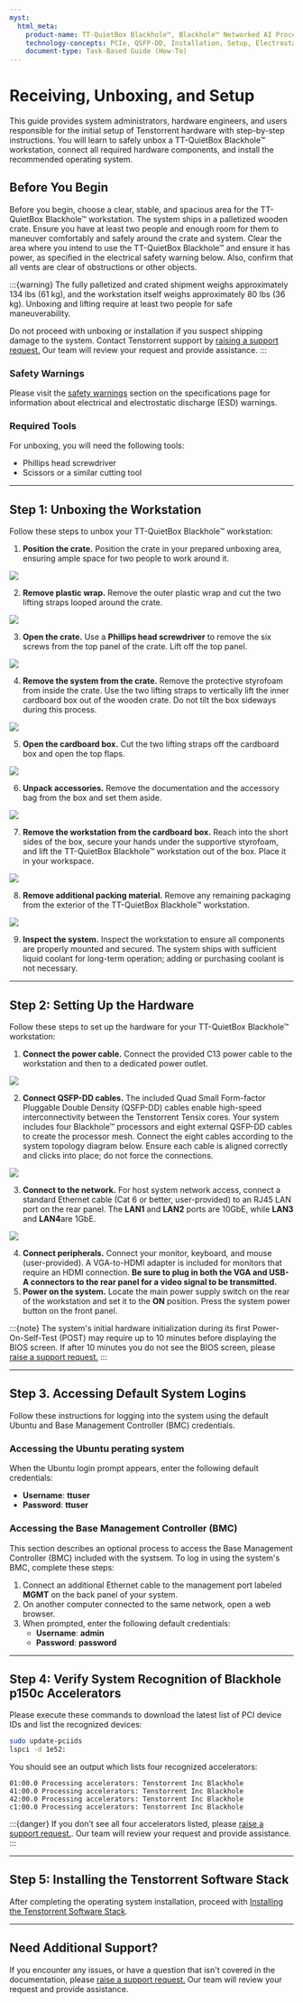 ```yaml
---
myst:
  html_meta:
    product-name: TT-QuietBox Blackhole™, Blackhole™ Networked AI Processor, Tensix core  
    technology-concepts: PCIe, QSFP-DD, Installation, Setup, Electrostatic Discharge (ESD), Basic Input/Output System (BIOS)  
    document-type: Task-Based Guide (How-To)
---
```


# Receiving, Unboxing, and Setup

This guide provides system administrators, hardware engineers, and users responsible for the initial setup of Tenstorrent hardware with step-by-step instructions. You will learn to safely unbox a TT-QuietBox Blackhole™ workstation, connect all required hardware components, and install the recommended operating system.

## **Before You Begin**

Before you begin, choose a clear, stable, and spacious area for the TT-QuietBox Blackhole™ workstation. The system ships in a palletized wooden crate. Ensure you have at least two people and enough room for them to maneuver comfortably and safely around the crate and system. Clear the area where you intend to use the TT-QuietBox Blackhole™ and ensure it has power, as specified in the electrical safety warning below. Also, confirm that all vents are clear of obstructions or other objects.

:::{warning}
The fully palletized and crated shipment weighs approximately 134 lbs (61 kg), and the workstation itself weighs approximately 80 lbs (36 kg). Unboxing and lifting require at least two people for safe maneuverability.

Do not proceed with unboxing or installation if you suspect shipping damage to the system. Contact Tenstorrent support by [raising a support request.](https://tenstorrent.atlassian.net/servicedesk/customer/portal/1) Our team will review your request and provide assistance.
:::

### Safety Warnings
Please visit the [safety warnings](specifications.md#safety-warnings) section on the specifications page for information about electrical and electrostatic discharge (ESD) warnings.

### **Required Tools**

For unboxing, you will need the following tools:

* Phillips head screwdriver  
* Scissors or a similar cutting tool

---

## **Step 1: Unboxing the Workstation**

Follow these steps to unbox your TT-QuietBox Blackhole™ workstation:

1. **Position the crate.** Position the crate in your prepared unboxing area, ensuring ample space for two people to work around it.  

![](qb_setup_1.jpg)

2. **Remove plastic wrap.** Remove the outer plastic wrap and cut the two lifting straps looped around the crate.  


![](qb_setup_2.jpg)

3. **Open the crate.** Use a **Phillips head screwdriver** to remove the six screws from the top panel of the crate. Lift off the top panel.  

![](qb_setup_3.jpg)

4. **Remove the system from the crate.** Remove the protective styrofoam from inside the crate. Use the two lifting straps to vertically lift the inner cardboard box out of the wooden crate. Do not tilt the box sideways during this process.  

![](qb_setup_4.jpg)

5. **Open the cardboard box.** Cut the two lifting straps off the cardboard box and open the top flaps.  

![](qb_setup_5.jpg)

6. **Unpack accessories.** Remove the documentation and the accessory bag from the box and set them aside.  

![](qb_setup_6.jpg)

7. **Remove the workstation from the cardboard box.** Reach into the short sides of the box, secure your hands under the supportive styrofoam, and lift the TT-QuietBox Blackhole™ workstation out of the box. Place it in your workspace.  

![](qb_setup_7.jpg)

8. **Remove additional packing material.** Remove any remaining packaging from the exterior of the TT-QuietBox Blackhole™ workstation.  

![](qb_setup_8.jpg)

9. **Inspect the system.** Inspect the workstation to ensure all components are properly mounted and secured. The system ships with sufficient liquid coolant for long-term operation; adding or purchasing coolant is not necessary.

---

## **Step 2: Setting Up the Hardware**

Follow these steps to set up the hardware for your TT-QuietBox Blackhole™ workstation:

1. **Connect the power cable.** Connect the provided C13 power cable to the workstation and then to a dedicated power outlet.  

![](qb_setup_power.jpg)

2. **Connect QSFP-DD cables.** The included Quad Small Form-factor Pluggable Double Density (QSFP-DD) cables enable high-speed interconnectivity between the Tenstorrent Tensix cores. Your system includes four Blackhole™ processors and eight external QSFP-DD cables to create the processor mesh. Connect the eight cables according to the system topology diagram below. Ensure each cable is aligned correctly and clicks into place; do not force the connections.  

![](qb_bh_topology.png)

3. **Connect to the network.** For host system network access, connect a standard Ethernet cable (Cat 6 or better, user-provided) to an RJ45 LAN port on the rear panel. The **LAN1** and **LAN2** ports are 10GbE, while **LAN3** and **LAN4**are 1GbE.

![](qb_lan.png)

4. **Connect peripherals.** Connect your monitor, keyboard, and mouse (user-provided). A VGA-to-HDMI adapter is included for monitors that require an HDMI connection. **Be sure to plug in both the VGA and USB-A connectors to the rear panel for a video signal to be transmitted.**
5. **Power on the system.** Locate the main power supply switch on the rear of the workstation and set it to the **ON** position. Press the system power button on the front panel.

:::{note}
The system's initial hardware initialization during its first Power-On-Self-Test (POST) may require up to 10 minutes before displaying the BIOS screen. If after 10 minutes you do not see the BIOS screen, please [raise a support request.](https://tenstorrent.atlassian.net/servicedesk/customer/portal/1)
:::

---

## **Step 3. Accessing Default System Logins**

Follow these instructions for logging into the system using the default Ubuntu and Base Management Controller (BMC) credentials.

### **Accessing the Ubuntu perating system**

When the Ubuntu login prompt appears, enter the following default credentials:

*   **Username**: **ttuser**
*   **Password**: **ttuser**

### **Accessing the Base Management Controller (BMC)**

This section describes an optional process to access the Base Management Controller (BMC) included with the systsem. To log in using the system's BMC, complete these steps:

1.  Connect an additional Ethernet cable to the management port labeled **MGMT** on the back panel of your system.
2.  On another computer connected to the same network, open a web browser.
3.  When prompted, enter the following default credentials:
    *   **Username**: **admin**
    *   **Password**: **password**

---

## **Step 4: Verify System Recognition of Blackhole p150c Accelerators**

Please execute these commands to download the latest list of PCI device IDs and list the recognized devices:
```bash
sudo update-pciids
lspci -d 1e52:
```

You should see an output which lists four recognized accelerators:
```
01:00.0 Processing accelerators: Tenstorrent Inc Blackhole
41:00.0 Processing accelerators: Tenstorrent Inc Blackhole
42:00.0 Processing accelerators: Tenstorrent Inc Blackhole
c1:00.0 Processing accelerators: Tenstorrent Inc Blackhole
```

:::{danger}
If you don’t see all four accelerators listed, please [raise a support request.](https://tenstorrent.atlassian.net/servicedesk/customer/portal/1). Our team will review your request and provide assistance.
:::

---

## **Step 5: Installing the Tenstorrent Software Stack**

After completing the operating system installation, proceed with [Installing the Tenstorrent Software Stack](../../../getting-started/README.md).

---

## **Need Additional Support?**

If you encounter any issues, or have a question that isn't covered in the documentation, please [raise a support request.](https://tenstorrent.atlassian.net/servicedesk/customer/portal/1) Our team will review your request and provide assistance.
